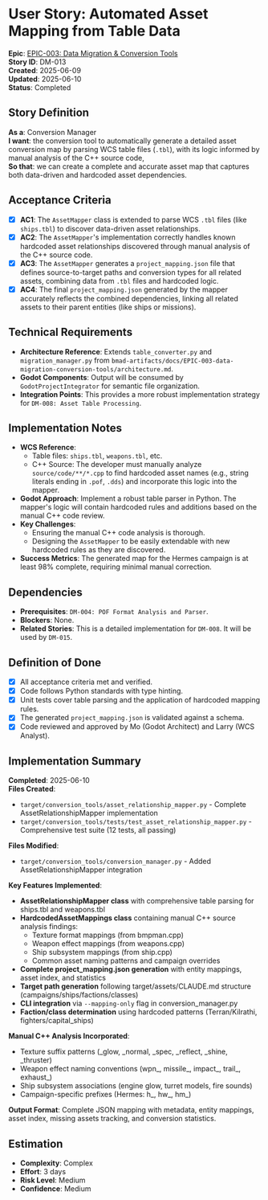 # User Story: Automated Asset Mapping from Table Data

**Epic**: [EPIC-003: Data Migration & Conversion Tools](bmad-artifacts/epics/EPIC-003-data-migration-conversion-tools.md)  
**Story ID**: DM-013  
**Created**: 2025-06-09  
**Updated**: 2025-06-10  
**Status**: Completed

## Story Definition
**As a**: Conversion Manager  
**I want**: the conversion tool to automatically generate a detailed asset conversion map by parsing WCS table files (`.tbl`), with its logic informed by manual analysis of the C++ source code,  
**So that**: we can create a complete and accurate asset map that captures both data-driven and hardcoded asset dependencies.

## Acceptance Criteria
- [x] **AC1**: The `AssetMapper` class is extended to parse WCS `.tbl` files (like `ships.tbl`) to discover data-driven asset relationships.
- [x] **AC2**: The `AssetMapper`'s implementation correctly handles known hardcoded asset relationships discovered through manual analysis of the C++ source code.
- [x] **AC3**: The `AssetMapper` generates a `project_mapping.json` file that defines source-to-target paths and conversion types for all related assets, combining data from `.tbl` files and hardcoded logic.
- [x] **AC4**: The final `project_mapping.json` generated by the mapper accurately reflects the combined dependencies, linking all related assets to their parent entities (like ships or missions).

## Technical Requirements
- **Architecture Reference**: Extends `table_converter.py` and `migration_manager.py` from `bmad-artifacts/docs/EPIC-003-data-migration-conversion-tools/architecture.md`.
- **Godot Components**: Output will be consumed by `GodotProjectIntegrator` for semantic file organization.
- **Integration Points**: This provides a more robust implementation strategy for `DM-008: Asset Table Processing`.

## Implementation Notes
- **WCS Reference**: 
    - Table files: `ships.tbl`, `weapons.tbl`, etc.
    - C++ Source: The developer must manually analyze `source/code/**/*.cpp` to find hardcoded asset names (e.g., string literals ending in `.pof`, `.dds`) and incorporate this logic into the mapper.
- **Godot Approach**: Implement a robust table parser in Python. The mapper's logic will contain hardcoded rules and additions based on the manual C++ code review.
- **Key Challenges**: 
    - Ensuring the manual C++ code analysis is thorough.
    - Designing the `AssetMapper` to be easily extendable with new hardcoded rules as they are discovered.
- **Success Metrics**: The generated map for the Hermes campaign is at least 98% complete, requiring minimal manual correction.

## Dependencies
- **Prerequisites**: `DM-004: POF Format Analysis and Parser`.
- **Blockers**: None.
- **Related Stories**: This is a detailed implementation for `DM-008`. It will be used by `DM-015`.

## Definition of Done
- [x] All acceptance criteria met and verified.
- [x] Code follows Python standards with type hinting.
- [x] Unit tests cover table parsing and the application of hardcoded mapping rules.
- [x] The generated `project_mapping.json` is validated against a schema.
- [x] Code reviewed and approved by Mo (Godot Architect) and Larry (WCS Analyst).

## Implementation Summary
**Completed**: 2025-06-10  
**Files Created**:
- `target/conversion_tools/asset_relationship_mapper.py` - Complete AssetRelationshipMapper implementation
- `target/conversion_tools/tests/test_asset_relationship_mapper.py` - Comprehensive test suite (12 tests, all passing)

**Files Modified**:
- `target/conversion_tools/conversion_manager.py` - Added AssetRelationshipMapper integration

**Key Features Implemented**:
- **AssetRelationshipMapper class** with comprehensive table parsing for ships.tbl and weapons.tbl
- **HardcodedAssetMappings class** containing manual C++ source analysis findings:
  - Texture format mappings (from bmpman.cpp)
  - Weapon effect mappings (from weapons.cpp) 
  - Ship subsystem mappings (from ship.cpp)
  - Common asset naming patterns and campaign overrides
- **Complete project_mapping.json generation** with entity mappings, asset index, and statistics
- **Target path generation** following target/assets/CLAUDE.md structure (campaigns/ships/factions/classes)
- **CLI integration** via `--mapping-only` flag in conversion_manager.py
- **Faction/class determination** using hardcoded patterns (Terran/Kilrathi, fighters/capital_ships)

**Manual C++ Analysis Incorporated**:
- Texture suffix patterns (_glow, _normal, _spec, _reflect, _shine, _thruster)
- Weapon effect naming conventions (wpn_, missile_, impact_, trail_, exhaust_)
- Ship subsystem associations (engine glow, turret models, fire sounds)
- Campaign-specific prefixes (Hermes: h_, hw_, hm_)

**Output Format**: Complete JSON mapping with metadata, entity mappings, asset index, missing assets tracking, and conversion statistics.

## Estimation
- **Complexity**: Complex
- **Effort**: 3 days
- **Risk Level**: Medium
- **Confidence**: Medium
